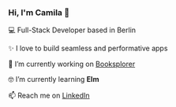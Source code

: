 ### Hi, I'm Camila 👋

:computer: Full-Stack Developer based in Berlin

:sparkles: I love to build seamless and performative apps

:mag_right: I’m currently working on [Booksplorer](https://github.com/camifernweh/booksplorer)

:nerd_face: I’m currently learning **Elm**

:mailbox: Reach me on [LinkedIn](https://www.linkedin.com/in/cmullerludwig)
